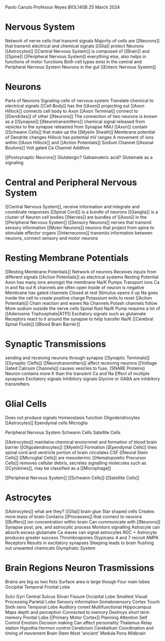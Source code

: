 Paolo Canuto
Professor Reyes
BIOL140B
25 March 2024

# Nervous System

Network of nerve cells that transmit signals
Majority of cells are [[Neurons]] that transmit electrical and chemical signals
[[Glia]] protect Neurons
[[Astrocytes]] 
[[Central Nervous System]] is composed of [[Brain]] and [[Spine]]
[[Peripheral Nervous System]] everything else, also helps in functions of motor functions
Both cell types exist in the central and Peripheral Nervous System
Neurons in the gut
[[Enteric Nervous System]]

# Neurons

Parts of Neurons
Signaling cells of nervous system
Translate chemical to electrical signals
[[Cell Body]] has the [[Axon]] projecting out
[[Axon Hillock]] connects cell body to Axon
[[Axon Terminal]] connect to [[Dendrites]] of other [[Neurons]]
The connection of two neurons is known as a [[Synapse]]
[[Neurotransmitters]] chemical signal released from vesicles to the synapse releasted from Synapse
NMJ
[[Axon]] contain [[Schwann Cells]] that make up the [[Myelin Sheath]]
Membrane potential of Dendrite changes
Hillock has potential
mV ranges
A movement of ions within [[Axon Hillock]] and [[Action Potentials]]
Sodium Channel
[[Axonal Boutons]] Volt gated Ca Channel
Additive

[[Postsynaptic Neurons]] 
Glutatergic?
Gabamuteric acid?
Glutamate as a signaling 

# Central and Peripheral Nervous System

[[Central Nervous System]], receive information and integrate and coordinate responses
[[Spinal Cord]] is a bundle of neurons
[[Ganglia]] is a cluster of Neuron cell bodies
[[Nerves]] are bundles of [[Axon]] in the [[Peripheral Nervous System]]
	[[Sensory Neurons]] nerves that transmit sensory information
	[[Motor Neurons]] neurons that project from spine to stimulate effector organs
[[Interneurons]] transmits information between neurons, connect sensory and motor neurons 

# Resting Membrane Potentials

[[Resting Membrane Potentials]]
	Network of neurons
	Receives inputs from different signals
	[[Action Potentials]] as electrical systems
	Resting Potential
		Axon has many ions amongst the membrane
		Na/K Pumps
		Transport ions Ca in and Na out
		K channels are often open 
		Inside of neuron is negative
	Membrane has gated channels
		Closed at rest
		Stimulus opens it up
		Na goes inside the cell to create positive charge
		Potassium exits to reset
	[[Action Potentials]]
		Chain reaction and waves Na Channels
		Potash channels follow
	More sodium outside the nerve cells
	Spinal fluid 
Na/K Pump requires a lot of [[Adenosine Triphosphate|ATP]]
Excitatory signals such as glutamate
Receptors react to it around the synapse to help transfer Na/K
[[Cerebral Spinal Fluids]]
[[Blood Brain Barrier]] 

# Synaptic Transmissions

sending and receiving neurons through synapse
[[Synaptic Terminals]]
[[Synaptic Clefts]]
[[Neurotransmitters]] affect receiving neurons
[[Voltage Gated Calcium Channels]] causes vesicles to fuse, (SNARE Proteins)
Neuron contains more K than the transient Ca and Na
Effect of multiple synapses
Excitatory signals
Inhibitory signals
Glycine or GABA are inhibitory transmitters

# Glial Cells

Does not produce signals
Homeostasis function
Oligodendrocytes
[[Astrocytes]]
Ependymal cells
Microglia

Peripheral  Nervous System
	Schwann Cells
	Satellite Cells

[[Astrocytes]] maintains chemical enviornmet and formation of blood brain barrier
[[Oligodendrocytes]] [[Myelin]] Formation
[[Ependymal Cells]] lines spinal cord and ventricle portion of brain circulates CSF
	[[Neural Stem Cells]]
[[Microglial Cells]] are mesodermic
[[Hematopoietic Precursor Cells]] removes cellular debris, secretes signalling molecules such as [[Cytokines]], may be classified as a [[Microphage]]

[[Peripheral Nervous System]] 
	[[Schwann Cells]]
	[[Satellite Cells]]

# Astrocytes

[[Astrocytes]] what are they? 
	[[Glia]] brain glue
	Star shaped cells
	Creates more mass of brain
Contains [[Processes]] that connect to neurons
[[Buffers]] ion concentration within brain
Can communicate with [[Neurons]]
Synapse post, pre, and astrocytic process
Monitors signalling
Astrocyte can absorb excess glutamate
Ca waves can signal astrocytes
RGC + Astrocyte produces greater success
Thrombospones
Glypicans 4 and 7
recruit AMPA Receptors
Results in excitatory synapses
Sleeping leads to brain flushing out unwanted chemicals
Glymphatic System

# Brain Regions Neuron Trasmissions

Brains are big as two fists
Surface area is large though
Four main lobes
Occipital
Temporal
Frontal Lobe

Sulci
Gyri
Central Sulcus
Silvan Fissure
Occipital Lobe
	Smallest
	Visual Processing
Parietal Lobe
	Sensory information
		Somatosensory Cortex
			Touch
		Sixth sens
Temporal Lobe
	Auditory corext
	Multifunctional
	Hippocampus
		Maps depth and perception
	Connected to memory
	Destroys short term memory
Frontal Lobe
	[[Primary Motor Cortex]]
	Planning
	Attention
	Self Control
	Emotion
	Decision making 
	Can affect personality
Thalamus
	Relay station
Hypotha
	Hormon control
Cerebrium
Cerebellum
	Coordination and timing of movement
Brain Stem
	Most 'ancient'
Medula 
Pons
Midbrain

